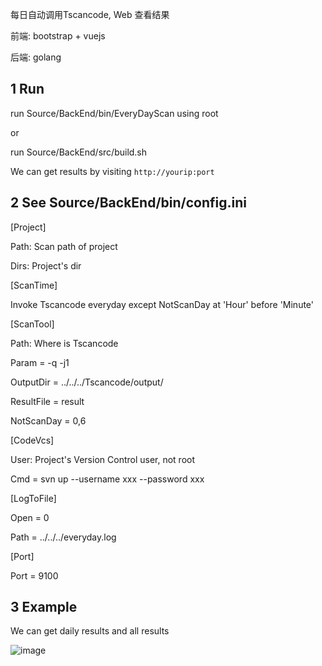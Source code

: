 
每日自动调用Tscancode, Web 查看结果

前端: bootstrap + vuejs

后端: golang

## 1 Run

run Source/BackEnd/bin/EveryDayScan using root

or

run Source/BackEnd/src/build.sh

We can get results by visiting `http://yourip:port`

## 2 See Source/BackEnd/bin/config.ini

[Project]

Path: Scan path of project

Dirs: Project's dir

[ScanTime]

Invoke Tscancode everyday except NotScanDay at 'Hour' before 'Minute'

[ScanTool]

Path:  Where is Tscancode 

Param = -q -j1

OutputDir = ../../../Tscancode/output/

ResultFile = result

NotScanDay = 0,6

[CodeVcs]

User: Project's Version Control user, not root

Cmd = svn up --username xxx --password xxx

[LogToFile]

Open = 0

Path = ../../../everyday.log

[Port]

Port = 9100

## 3 Example
We can get daily results and all results

![image](https://github.com/wangxiaobai-dd/EveryDayTscan_WebShow/blob/4e2bfc156826fa73ee78bcd75b3fe562199d40f0/images/example.png)

